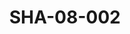 ---
pid: SHA-08-002
title: SHA-08-002
language: ar
collection: شرحبيل احمد
original_label: 
rights: شرحبيل احمد
location_of_original: شرحبيل احمد
photographer_or_studio: 
scanned_from: photograph 12.3 by 20.3
_date: 1971-1972
location: الخرطوم، نيو سانت جيمس
description: فرقة شرحبيل احمد
additional_notes: 
permission_display: 'yes'
on_server: 'no'
on_website: 'no'
permalink: /photopages/ar/SHA-08-002.html
layout: photo-page
---